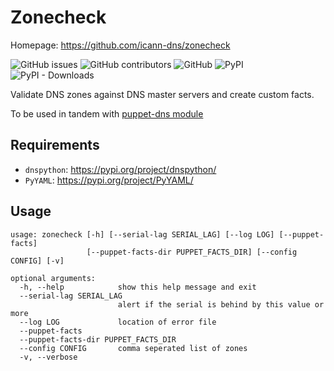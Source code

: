 # Zonecheck
Homepage: https://github.com/icann-dns/zonecheck

![GitHub issues](https://img.shields.io/github/issues/icann-dns/zonecheck?style=plastic)
![GitHub contributors](https://img.shields.io/github/contributors/icann-dns/zonecheck)
![GitHub](https://img.shields.io/github/license/icann-dns/zonecheck)
![PyPI](https://img.shields.io/pypi/v/zonecheck)
![PyPI - Downloads](https://img.shields.io/pypi/dm/zonecheck)

Validate DNS zones against DNS master servers and create custom facts.

To be used in tandem with [puppet-dns module](https://github.com/icann-dns/puppet-dns)

## Requirements
- `dnspython`: https://pypi.org/project/dnspython/
- `PyYAML`: https://pypi.org/project/PyYAML/

## Usage
```console
usage: zonecheck [-h] [--serial-lag SERIAL_LAG] [--log LOG] [--puppet-facts]
                 [--puppet-facts-dir PUPPET_FACTS_DIR] [--config CONFIG] [-v]

optional arguments:
  -h, --help            show this help message and exit
  --serial-lag SERIAL_LAG
                        alert if the serial is behind by this value or more
  --log LOG             location of error file
  --puppet-facts
  --puppet-facts-dir PUPPET_FACTS_DIR
  --config CONFIG       comma seperated list of zones
  -v, --verbose
```
